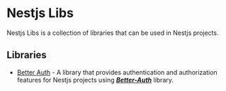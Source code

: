 # Nestjs Libs

Nestjs Libs is a collection of libraries that can be used in Nestjs projects.

## Libraries

- [Better Auth](https://github.com/codemastersolutions/nestjs-libs/tree/main/libs/better-auth) - A library that provides authentication and authorization features for Nestjs projects using [**_Better-Auth_**](https://www.better-auth.com/) library.
